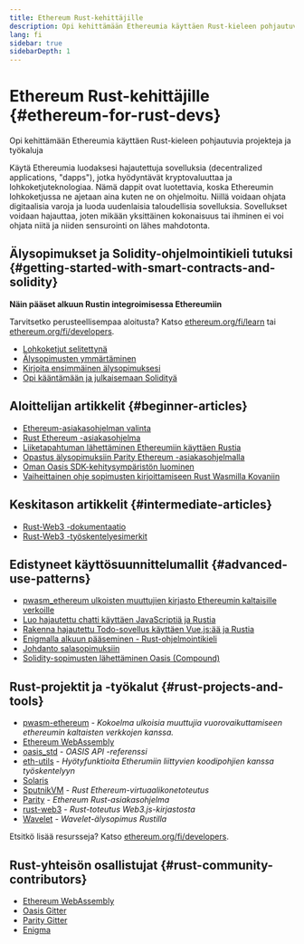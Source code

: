 ```yaml
---
title: Ethereum Rust-kehittäjille
description: Opi kehittämään Ethereumia käyttäen Rust-kieleen pohjautuvia projekteja ja työkaluja
lang: fi
sidebar: true
sidebarDepth: 1
---
```


# Ethereum Rust-kehittäjille {#ethereum-for-rust-devs}

<div class="featured">Opi kehittämään Ethereumia käyttäen Rust-kieleen pohjautuvia projekteja ja työkaluja</div>

Käytä Ethereumia luodaksesi hajautettuja sovelluksia (decentralized applications, "dapps"), jotka hyödyntävät kryptovaluuttaa ja lohkoketjuteknologiaa. Nämä dappit ovat luotettavia, koska Ethereumin lohkoketjussa ne ajetaan aina kuten ne on ohjelmoitu. Niillä voidaan ohjata digitaalisia varoja ja luoda uudenlaisia taloudellisia sovelluksia. Sovellukset voidaan hajauttaa, joten mikään yksittäinen kokonaisuus tai ihminen ei voi ohjata niitä ja niiden sensurointi on lähes mahdotonta.

## Älysopimukset ja Solidity-ohjelmointikieli tutuksi {#getting-started-with-smart-contracts-and-solidity}

**Näin pääset alkuun Rustin integroimisessa Ethereumiin**

Tarvitsetko perusteellisempaa aloitusta? Katso [ethereum.org/fi/learn](/learn/) tai [ethereum.org/fi/developers](/developers/).

- [Lohkoketjut selitettynä](https://kauri.io/article/d55684513211466da7f8cc03987607d5/blockchain-explained)
- [Älysopimusten ymmärtäminen](https://kauri.io/article/e4f66c6079e74a4a9b532148d3158188/ethereum-101-part-5-the-smart-contract)
- [Kirjoita ensimmäinen älysopimuksesi](https://kauri.io/article/124b7db1d0cf4f47b414f8b13c9d66e2/remix-ide-your-first-smart-contract)
- [Opi kääntämään ja julkaisemaan Solidityä](https://kauri.io/article/973c5f54c4434bb1b0160cff8c695369/understanding-smart-contract-compilation-and-deployment)

## Aloittelijan artikkelit {#beginner-articles}

- [Ethereum-asiakasohjelman valinta](https://www.trufflesuite.com/docs/truffle/reference/choosing-an-ethereum-client)
- [Rust Ethereum -asiakasohjelma](https://wiki.parity.io/Setup)
- [Liiketapahtuman lähettäminen Ethereumiin käyttäen Rustia](https://kauri.io/article/97c85229c66445759bb0ce642224d364/sending-ethereum-transactions-with-rust)
- [Opastus älysopimuksiin Parity Ethereum -asiakasohjelmalla](https://wiki.parity.io/Smart-Contracts)
- [Oman Oasis SDK-kehitysympäristön luominen](https://docs.oasis.dev/oasis-sdk/guide/getting-started)
- [Vaiheittainen ohje sopimusten kirjoittamiseen Rust Wasmilla Kovaniin](https://github.com/paritytech/pwasm-tutorial)

## Keskitason artikkelit {#intermediate-articles}

- [Rust-Web3 -dokumentaatio](https://tomusdrw.github.io/rust-web3/web3/index.html)
- [Rust-Web3 -työskentelyesimerkit](https://github.com/tomusdrw/rust-web3/blob/master/examples)

## Edistyneet käyttösuunnittelumallit {#advanced-use-patterns}

- [pwasm_ethereum ulkoisten muuttujien kirjasto Ethereumin kaltaisille verkoille](https://paritytech.github.io/pwasm-ethereum/pwasm_ethereum/)
- [Luo hajautettu chatti käyttäen JavaScriptiä ja Rustia](https://medium.com/perlin-network/build-a-decentralized-chat-using-javascript-rust-webassembly-c775f8484b52)
- [Rakenna hajautettu Todo-sovellus käyttäen Vue.js:ää ja Rustia ](https://medium.com/@jjmace01/build-a-decentralized-todo-app-using-vue-js-rust-webassembly-5381a1895beb)
- [Enigmalla alkuun pääseminen - Rust-ohjelmointikieli](https://blog.enigma.co/getting-started-with-discovery-the-rust-programming-language-4d1e0b06de15)
- [Johdanto salasopimuksiin](https://blog.enigma.co/getting-started-with-enigma-an-intro-to-secret-contracts-cdba4fe501c2)
- [Solidity-sopimusten lähettäminen Oasis (Compound)](https://docs.oasis.dev/tutorials/deploy-solidity.html#deploy-using-truffle)

## Rust-projektit ja -työkalut {#rust-projects-and-tools}

- [pwasm-ethereum](https://github.com/paritytech/pwasm-ethereum) - _Kokoelma ulkoisia muuttujia vuorovaikuttamiseen ethereumin kaltaisten verkkojen kanssa._
- [Ethereum WebAssembly](https://ewasm.readthedocs.io/en/mkdocs/)
- [oasis_std](https://docs.rs/oasis-std/0.2.7/oasis_std/) - _OASIS API -referenssi_
- [eth-utils](https://github.com/ethereum/eth-utils/) - _Hyötyfunktioita Etherumiin liittyvien koodipohjien kanssa työskentelyyn_
- [Solaris](https://github.com/paritytech/sol-rs)
- [SputnikVM](https://github.com/sorpaas/rust-evm) - _Rust Ethereum-virtuaalikonetoteutus_
- [Parity](https://github.com/paritytech/parity-ethereum) - _Ethereum Rust-asiakasohjelma_
- [rust-web3](https://github.com/tomusdrw/rust-web3) - _Rust-toteutus Web3.js-kirjastosta_
- [Wavelet](https://wavelet.perlin.net/docs/smart-contracts) - _Wavelet-älysopimus Rustilla_

Etsitkö lisää resursseja? Katso [ethereum.org/fi/developers](/developers/).

## Rust-yhteisön osallistujat {#rust-community-contributors}

- [Ethereum WebAssembly](https://gitter.im/ewasm/Lobby)
- [Oasis Gitter](https://gitter.im/Oasis-official/Lobby)
- [Parity Gitter](https://gitter.im/paritytech/parity)
- [Enigma](https://discord.gg/SJK32GY)
